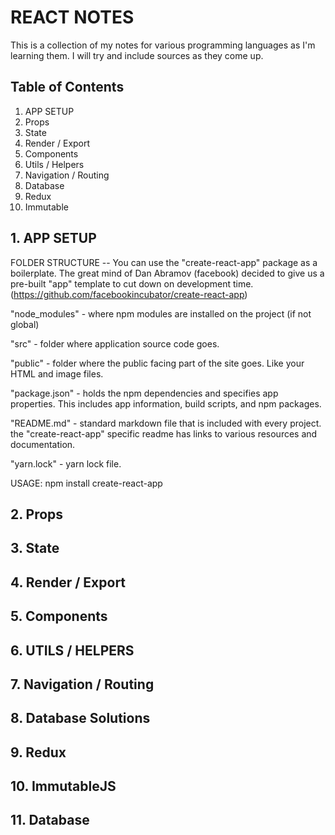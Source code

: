 # REACT NOTES

This is a collection of my notes for various programming languages as I'm learning them. I will try and include sources as they come up.


## Table of Contents
1. APP SETUP
2. Props
3. State
4. Render / Export
5. Components
6. Utils / Helpers
7. Navigation / Routing
8. Database
9. Redux
10. Immutable 


## 1. APP SETUP

FOLDER STRUCTURE -- You can use the "create-react-app" package as a boilerplate. The great mind of Dan Abramov (facebook) decided to give us a pre-built "app" template to cut down on development time. (https://github.com/facebookincubator/create-react-app)

"node_modules" - where npm modules are installed on the project (if not global)

"src" - folder where application source code goes. 

"public" - folder where the public facing part of the site goes. Like your HTML and image files.

"package.json" - holds the npm dependencies and specifies app properties. This includes app information, build scripts, and npm packages.

"README.md" - standard markdown file that is included with every project. the "create-react-app" specific readme has links to various resources and documentation.

"yarn.lock" - yarn lock file.



USAGE: npm install create-react-app

## 2. Props


## 3. State


## 4. Render / Export


## 5. Components


## 6. UTILS / HELPERS


## 7. Navigation / Routing


## 8. Database Solutions


## 9. Redux


## 10. ImmutableJS


## 11. Database